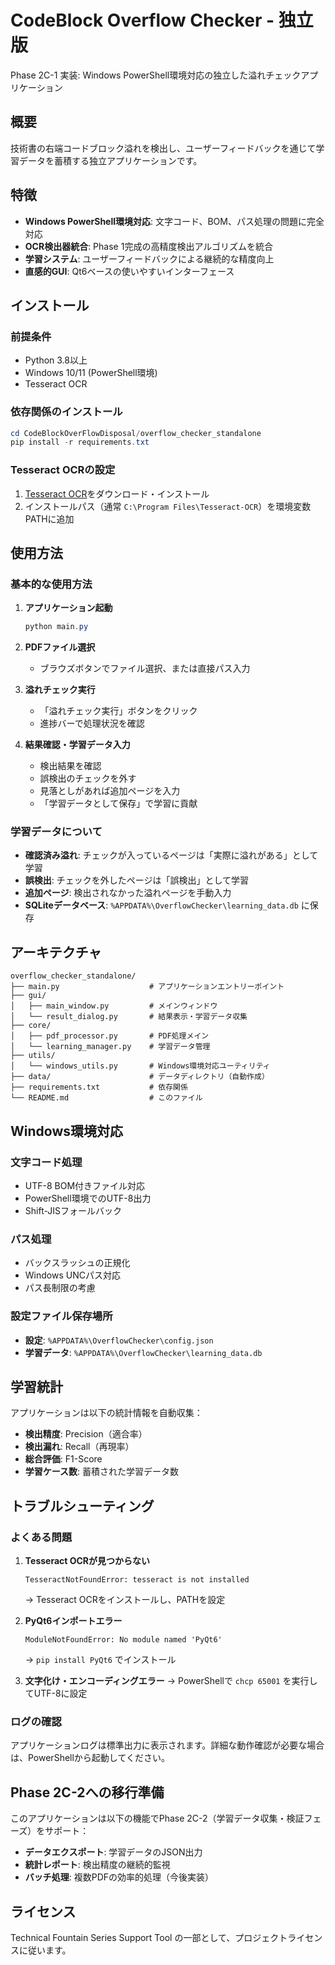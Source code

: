 # CodeBlock Overflow Checker - 独立版

Phase 2C-1 実装: Windows PowerShell環境対応の独立した溢れチェックアプリケーション

## 概要

技術書の右端コードブロック溢れを検出し、ユーザーフィードバックを通じて学習データを蓄積する独立アプリケーションです。

## 特徴

- **Windows PowerShell環境対応**: 文字コード、BOM、パス処理の問題に完全対応
- **OCR検出器統合**: Phase 1完成の高精度検出アルゴリズムを統合
- **学習システム**: ユーザーフィードバックによる継続的な精度向上
- **直感的GUI**: Qt6ベースの使いやすいインターフェース

## インストール

### 前提条件

- Python 3.8以上
- Windows 10/11 (PowerShell環境)
- Tesseract OCR

### 依存関係のインストール

```powershell
cd CodeBlockOverFlowDisposal/overflow_checker_standalone
pip install -r requirements.txt
```

### Tesseract OCRの設定

1. [Tesseract OCR](https://github.com/UB-Mannheim/tesseract/wiki)をダウンロード・インストール
2. インストールパス（通常 `C:\Program Files\Tesseract-OCR`）を環境変数PATHに追加

## 使用方法

### 基本的な使用方法

1. **アプリケーション起動**
   ```powershell
   python main.py
   ```

2. **PDFファイル選択**
   - ブラウズボタンでファイル選択、または直接パス入力

3. **溢れチェック実行**
   - 「溢れチェック実行」ボタンをクリック
   - 進捗バーで処理状況を確認

4. **結果確認・学習データ入力**
   - 検出結果を確認
   - 誤検出のチェックを外す
   - 見落としがあれば追加ページを入力
   - 「学習データとして保存」で学習に貢献

### 学習データについて

- **確認済み溢れ**: チェックが入っているページは「実際に溢れがある」として学習
- **誤検出**: チェックを外したページは「誤検出」として学習
- **追加ページ**: 検出されなかった溢れページを手動入力
- **SQLiteデータベース**: `%APPDATA%\OverflowChecker\learning_data.db` に保存

## アーキテクチャ

```
overflow_checker_standalone/
├── main.py                    # アプリケーションエントリーポイント
├── gui/
│   ├── main_window.py         # メインウィンドウ
│   └── result_dialog.py       # 結果表示・学習データ収集
├── core/
│   ├── pdf_processor.py       # PDF処理メイン
│   └── learning_manager.py    # 学習データ管理
├── utils/
│   └── windows_utils.py       # Windows環境対応ユーティリティ
├── data/                      # データディレクトリ（自動作成）
├── requirements.txt           # 依存関係
└── README.md                  # このファイル
```

## Windows環境対応

### 文字コード処理
- UTF-8 BOM付きファイル対応
- PowerShell環境でのUTF-8出力
- Shift-JISフォールバック

### パス処理
- バックスラッシュの正規化
- Windows UNCパス対応
- パス長制限の考慮

### 設定ファイル保存場所
- **設定**: `%APPDATA%\OverflowChecker\config.json`
- **学習データ**: `%APPDATA%\OverflowChecker\learning_data.db`

## 学習統計

アプリケーションは以下の統計情報を自動収集：

- **検出精度**: Precision（適合率）
- **検出漏れ**: Recall（再現率）
- **総合評価**: F1-Score
- **学習ケース数**: 蓄積された学習データ数

## トラブルシューティング

### よくある問題

1. **Tesseract OCRが見つからない**
   ```
   TesseractNotFoundError: tesseract is not installed
   ```
   → Tesseract OCRをインストールし、PATHを設定

2. **PyQt6インポートエラー**
   ```
   ModuleNotFoundError: No module named 'PyQt6'
   ```
   → `pip install PyQt6` でインストール

3. **文字化け・エンコーディングエラー**
   → PowerShellで `chcp 65001` を実行してUTF-8に設定

### ログの確認

アプリケーションログは標準出力に表示されます。詳細な動作確認が必要な場合は、PowerShellから起動してください。

## Phase 2C-2への移行準備

このアプリケーションは以下の機能でPhase 2C-2（学習データ収集・検証フェーズ）をサポート：

- **データエクスポート**: 学習データのJSON出力
- **統計レポート**: 検出精度の継続的監視
- **バッチ処理**: 複数PDFの効率的処理（今後実装）

## ライセンス

Technical Fountain Series Support Tool の一部として、プロジェクトライセンスに従います。